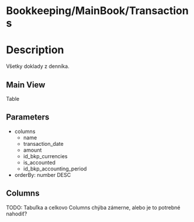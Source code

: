 # Bookkeeping/MainBook/Transactions

# Description

Všetky doklady z denníka. 

## Main View

Table

## Parameters

* columns
  * name
  * transaction_date
  * amount
  * id_bkp_currencies
  * is_accounted
  * id_bkp_accounting_period
* orderBy: number DESC

## Columns

TODO: Tabuľka a celkovo Columns chýba zámerne, alebo je to potrebné nahodiť?
